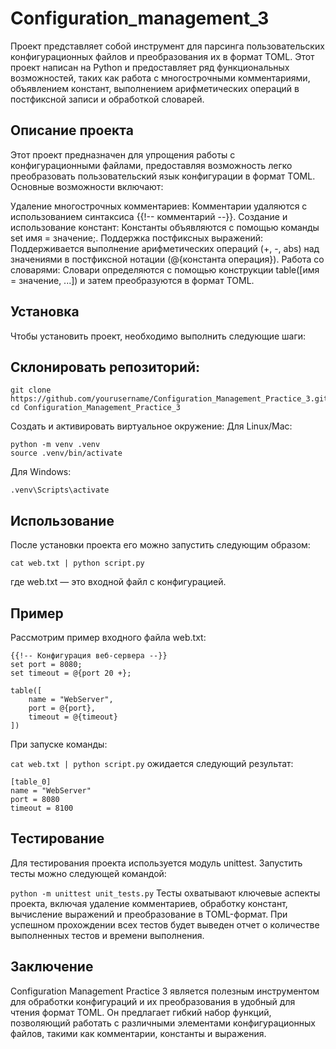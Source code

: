# Configuration_management_3
Проект представляет собой инструмент для парсинга пользовательских конфигурационных файлов и преобразования их в формат TOML. Этот проект написан на Python и предоставляет ряд функциональных возможностей, таких как работа с многострочными комментариями, объявлением констант, выполнением арифметических операций в постфиксной записи и обработкой словарей.

## Описание проекта
Этот проект предназначен для упрощения работы с конфигурационными файлами, предоставляя возможность легко преобразовать пользовательский язык конфигурации в формат TOML. Основные возможности включают:

Удаление многострочных комментариев: Комментарии удаляются с использованием синтаксиса {{!-- комментарий --}}.
Создание и использование констант: Константы объявляются с помощью команды set имя = значение;.
Поддержка постфиксных выражений: Поддерживается выполнение арифметических операций (+, -, abs) над значениями в постфиксной нотации (@{константа операция}).
Работа со словарями: Словари определяются с помощью конструкции table([имя = значение, ...]) и затем преобразуются в формат TOML.
## Установка
Чтобы установить проект, необходимо выполнить следующие шаги:

## Склонировать репозиторий:
```
git clone https://github.com/yourusername/Configuration_Management_Practice_3.git
cd Configuration_Management_Practice_3
```
Создать и активировать виртуальное окружение:
Для Linux/Mac:
```
python -m venv .venv
source .venv/bin/activate
```
Для Windows:

```.venv\Scripts\activate```

## Использование
После установки проекта его можно запустить следующим образом:

```
cat web.txt | python script.py
```
где web.txt — это входной файл с конфигурацией.

## Пример
Рассмотрим пример входного файла web.txt:

```
{{!-- Конфигурация веб-сервера --}}
set port = 8080;
set timeout = @{port 20 +};

table([
    name = "WebServer",
    port = @{port},
    timeout = @{timeout}
])
```
При запуске команды:

```cat web.txt | python script.py```
ожидается следующий результат:

```
[table_0]
name = "WebServer"
port = 8080
timeout = 8100
```
## Тестирование
Для тестирования проекта используется модуль unittest. Запустить тесты можно следующей командой:

```python -m unittest unit_tests.py```
Тесты охватывают ключевые аспекты проекта, включая удаление комментариев, обработку констант, вычисление выражений и преобразование в TOML-формат. При успешном прохождении всех тестов будет выведен отчет о количестве выполненных тестов и времени выполнения.

## Заключение
Configuration Management Practice 3 является полезным инструментом для обработки конфигураций и их преобразования в удобный для чтения формат TOML. Он предлагает гибкий набор функций, позволяющий работать с различными элементами конфигурационных файлов, такими как комментарии, константы и выражения.








